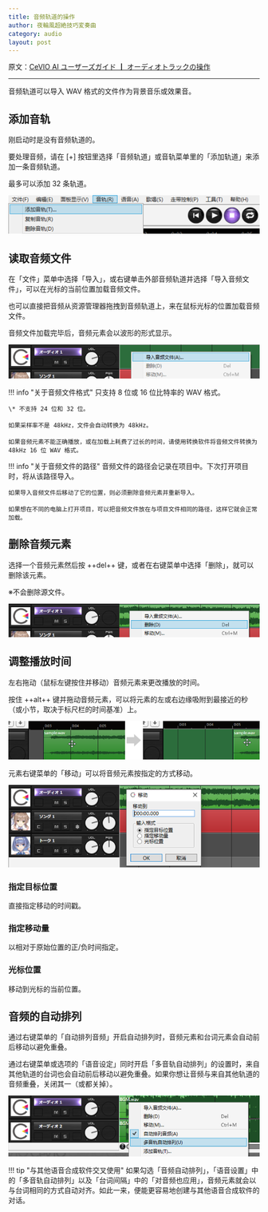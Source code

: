 ```yaml
---
title: 音频轨道的操作
author: 夜輪風超絶技巧変奏曲
category: audio
layout: post
---
```

原文：[CeVIO AI ユーザーズガイド ┃ オーディオトラックの操作](https://cevio.jp/guide/cevio_ai/audio/)

---

音频轨道可以导入 WAV 格式的文件作为背景音乐或效果音。

## 添加音轨

刚启动时是没有音频轨道的。

要处理音频，请在 [+] 按钮里选择「音频轨道」或音轨菜单里的「添加轨道」来添加一条音频轨道。

最多可以添加 32 条轨道。

![add track](images/audio_1.png)

## 读取音频文件

在「文件」菜单中选择「导入」，或右键单击外部音频轨道并选择「导入音频文件」，可以在光标的当前位置加载音频文件。

也可以直接把音频从资源管理器拖拽到音频轨道上，来在鼠标光标的位置加载音频文件。

音频文件加载完毕后，音频元素会以波形的形式显示。

![import audio element](images/audio_2.png)

!!! info "关于音频文件格式"
    只支持 8 位或 16 位比特率的 WAV 格式。

    \* 不支持 24 位和 32 位。

    如果采样率不是 48kHz，文件会自动转换为 48kHz。
    
    如果音频元素不能正确播放，或在加载上耗费了过长的时间，请使用转换软件将音频文件转换为 48kHz 16 位 WAV 格式。

!!! info "关于音频文件的路径"
    音频文件的路径会记录在项目中。下次打开项目时，将从该路径导入。

    如果导入音频文件后移动了它的位置，则必须删除音频元素并重新导入。

    如果想在不同的电脑上打开项目，可以把音频文件放在与项目文件相同的路径，这样它就会正常加载。

## 删除音频元素

选择一个音频元素然后按 ++del++ 键，或者在右键菜单中选择「删除」，就可以删除该元素。

※不会删除源文件。

![delete audio element](images/audio_3.png)

## 调整播放时间

左右拖动（鼠标左键按住并移动）音频元素来更改播放的时间。

按住 ++alt++ 键并拖动音频元素，可以将元素的左或右边缘吸附到最接近的秒（或小节，取决于标尺栏的时间基准）上。

![adjust audio playback time](images/audio_4.png)

元素右键菜单的「移动」可以将音频元素按指定的方式移动。

![move audio element](images/audio_5.png)

### 指定目标位置

直接指定移动的时间戳。

### 指定移动量

以相对于原始位置的正/负时间指定。

### 光标位置

移动到光标的当前位置。

## 音频的自动排列

通过右键菜单的「自动排列音频」开启自动排列时，音频元素和台词元素会自动前后移动以避免重叠。

通过右键菜单或选项的「语音设定」同时开启「多音轨自动排列」的设置时，来自其他轨道的台词也会自动前后移动以避免重叠。如果你想让音频与来自其他轨道的音频重叠，关闭其一（或都关掉）。

![auto align audio](images/audio_6.png)

!!! tip "与其他语音合成软件交叉使用"
    如果勾选「音频自动排列」，「语音设置」中的「多音轨自动排列」以及「台词间隔」中的「对音频也应用」，音频元素就会以与台词相同的方式自动对齐。如此一来，便能更容易地创建与其他语音合成软件的对话。
